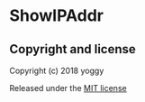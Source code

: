 ShowIPAddr
====


Copyright and license
----
Copyright (c) 2018 yoggy

Released under the [MIT license](LICENSE.txt)